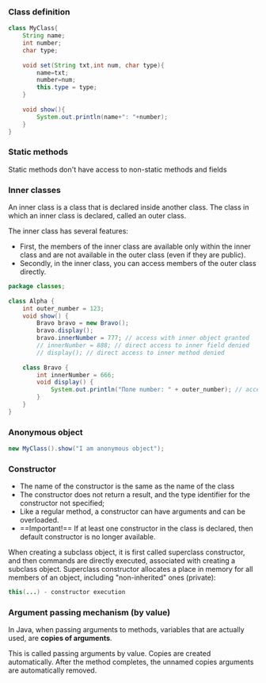 ### Class definition

```java
class MyClass{
    String name;
    int number;
    char type;
   
    void set(String txt,int num, char type){
        name=txt;
        number=num;
        this.type = type;
    }
    
    void show(){
        System.out.println(name+": "+number);
    }
}
```

### Static methods

Static methods don't have access to non-static methods and fields

### Inner classes

An inner class is a class that is declared inside another class. The class in which an inner class is declared, called an outer class.

The inner class has several features:

- First, the members of the inner class are available only within the inner class and are not available in the outer class (even if they are public). 
- Secondly, in the inner class, you can access members of the outer class directly.

```java
package classes;  
  
class Alpha {  
    int outer_number = 123;  
    void show() {  
        Bravo bravo = new Bravo();  
        bravo.display();  
        bravo.innerNumber = 777; // access with inner object granted  
        // innerNumber = 888; // direct access to inner field denied    }  
        // display(); // direct access to inner method denied
  
    class Bravo {  
        int innerNumber = 666;  
        void display() {  
            System.out.println("Поле number: " + outer_number); // access to outer field granted  
        }  
    }  
}
```

### Anonymous object

```java
new MyClass().show("I am anonymous object");
```

### Constructor

-  The name of the constructor is the same as the name of the class
-  The constructor does not return a result, and the type identifier for the constructor
not specified;
- Like a regular method, a constructor can have arguments and can be overloaded.
- ==Important!== If at least one constructor in the class is declared, then
default constructor is no longer available.

When creating a subclass object, it is first called superclass constructor, and then commands are directly executed, associated with creating a subclass object. Superclass constructor allocates a place in memory for all members of an object, including "non-inherited" ones (private):

```java
this(...) - constructor execution
```

### Argument passing mechanism (by value)

In Java, when passing arguments to methods, variables that are actually used, are **copies of arguments**.

This is called passing arguments by value. Copies are created
automatically. After the method completes, the unnamed copies
arguments are automatically removed.


